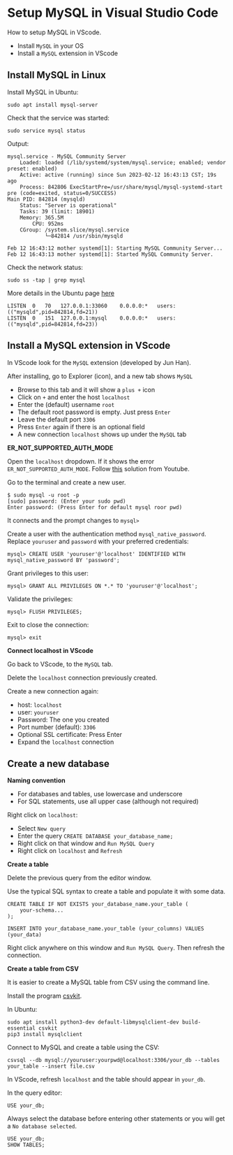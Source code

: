 # Setup MySQL in Visual Studio Code

How to setup MySQL in VScode.

* Install `MySQL` in your OS
* Install a `MySQL` extension in VScode

## Install MySQL in Linux

Install MySQL in Ubuntu:

    sudo apt install mysql-server

Check that the service was started:

    sudo service mysql status

Output:

    mysql.service - MySQL Community Server
        Loaded: loaded (/lib/systemd/system/mysql.service; enabled; vendor preset: enabled)
        Active: active (running) since Sun 2023-02-12 16:43:13 CST; 19s ago
        Process: 842806 ExecStartPre=/usr/share/mysql/mysql-systemd-start pre (code=exited, status=0/SUCCESS)
    Main PID: 842814 (mysqld)
        Status: "Server is operational"
        Tasks: 39 (limit: 18901)
        Memory: 365.5M
            CPU: 952ms
        CGroup: /system.slice/mysql.service
                └─842814 /usr/sbin/mysqld

    Feb 12 16:43:12 mother systemd[1]: Starting MySQL Community Server...
    Feb 12 16:43:13 mother systemd[1]: Started MySQL Community Server.

Check the network status:

    sudo ss -tap | grep mysql

More details in the Ubuntu page [here](https://ubuntu.com/server/docs/databases-mysql)

    LISTEN  0   70   127.0.0.1:33060    0.0.0.0:*   users:(("mysqld",pid=842814,fd=21))      
    LISTEN  0   151  127.0.0.1:mysql    0.0.0.0:*   users:(("mysqld",pid=842814,fd=23))

## Install a MySQL extension in VScode

In VScode look for the `MySQL` extension (developed by Jun Han).

After installing, go to Explorer (icon), and a new tab shows `MySQL`

* Browse to this tab and it will show a `plus +` icon
* Click on `+` and enter the host `localhost`
* Enter the (default) username `root`
* The default root password is empty. Just press `Enter`
* Leave the default port `3306`
* Press `Enter` again if there is an optional field
* A new connection `localhost` shows up under the `MySQL` tab

**ER_NOT_SUPPORTED_AUTH_MODE**

Open the `localhost` dropdown. If it shows the error `ER_NOT_SUPPORTED_AUTH_MODE`. Follow [this](https://www.youtube.com/watch?v=bnW1forz4Sw) solution from Youtube.

Go to the terminal and create a new user.

    $ sudo mysql -u root -p
    [sudo] password: (Enter your sudo pwd)
    Enter password: (Press Enter for default mysql roor pwd)

It connects and the prompt changes to `mysql>`

Create a user with the authentication method `mysql_native_password`. Replace `youruser` and `password` with your preferred credentials:

    mysql> CREATE USER 'youruser'@'localhost' IDENTIFIED WITH mysql_native_password BY 'password';

Grant privileges to this user:

    mysql> GRANT ALL PRIVILEGES ON *.* TO 'youruser'@'localhost';

Validate the privileges:

    mysql> FLUSH PRIVILEGES;

Exit to close the connection:

    mysql> exit

**Connect localhost in VScode**

Go back to VScode, to the `MySQL` tab.

Delete the `localhost` connection previously created.

Create a new connection again:

* host: `localhost`
* user: `youruser`
* Password: The one you created
* Port number (default): `3306`
* Optional SSL certificate: Press Enter
* Expand the `localhost` connection

## Create a new database

**Naming convention**

* For databases and tables, use lowercase and underscore
* For SQL statements, use all upper case (although not required)


Right click on `localhost`:

* Select `New query`
* Enter the query `CREATE DATABASE your_database_name;`
* Right click on that window and `Run MySQL Query`
* Right click on `localhost` and `Refresh`

**Create a table**

Delete the previous query from the editor window.

Use the typical SQL syntax to create a table and populate it with some data.

    CREATE TABLE IF NOT EXISTS your_database_name.your_table (
        your-schema...
    );

    INSERT INTO your_database_name.your_table (your_columns) VALUES (your_data)

Right click anywhere on this window and `Run MySQL Query`. Then refresh the connection.

**Create a table from CSV**

It is easier to create a MySQL table from CSV using the command line.

Install the program [csvkit](https://csvkit.readthedocs.io/en/latest/index.html).

In Ubuntu:

    sudo apt install python3-dev default-libmysqlclient-dev build-essential csvkit
    pip3 install mysqlclient

Connect to MySQL and create a table using the CSV:

    csvsql --db mysql://youruser:yourpwd@localhost:3306/your_db --tables your_table --insert file.csv

In VScode, refresh `localhost` and the table should appear in `your_db`.

In the query editor:

    USE your_db;

Always select the database before entering other statements or you will get a `No database selected`.

    USE your_db;
    SHOW TABLES;


